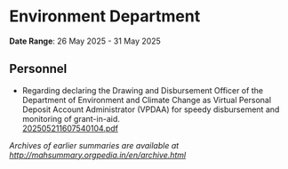 # Environment Department

**Date Range**: 26 May 2025 - 31 May 2025


## Personnel
- Regarding declaring the Drawing and Disbursement Officer of the Department of Environment and Climate Change as Virtual Personal Deposit Account Administrator (VPDAA) for speedy disbursement and monitoring of grant-in-aid.\
  [202505211607540104.pdf](https://gr.maharashtra.gov.in/Site/Upload/Government%20Resolutions/English/202505211607540104.pdf)


*Archives of earlier summaries are available at http://mahsummary.orgpedia.in/en/archive.html*